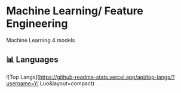 # Machine Learning/ Feature Engineering
Machine Learning 4 models

## 📊 Languages

![Top Langs](https://github-readme-stats.vercel.app/api/top-langs/?username=Yi Luo&layout=compact)
